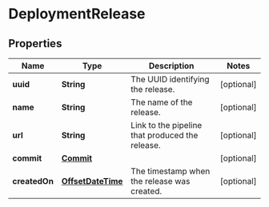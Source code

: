 # DeploymentRelease

## Properties
Name | Type | Description | Notes
------------ | ------------- | ------------- | -------------
**uuid** | **String** | The UUID identifying the release. |  [optional]
**name** | **String** | The name of the release. |  [optional]
**url** | **String** | Link to the pipeline that produced the release. |  [optional]
**commit** | [**Commit**](Commit.md) |  |  [optional]
**createdOn** | [**OffsetDateTime**](OffsetDateTime.md) | The timestamp when the release was created. |  [optional]
